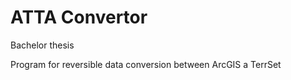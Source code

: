 # ATTA Convertor
 Bachelor thesis
 
 Program for reversible data conversion between ArcGIS a TerrSet
